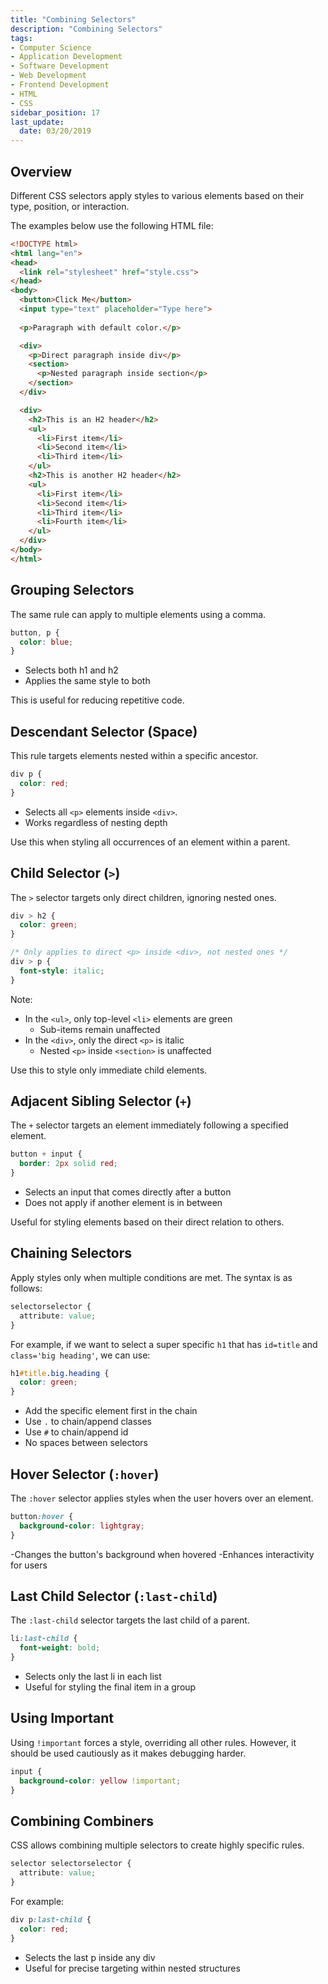 ```yaml
---
title: "Combining Selectors"
description: "Combining Selectors"
tags:
- Computer Science
- Application Development
- Software Development
- Web Development
- Frontend Development
- HTML
- CSS
sidebar_position: 17
last_update:
  date: 03/20/2019
---
```



## Overview

Different CSS selectors apply styles to various elements based on their type, position, or interaction.

The examples below use the following HTML file:

```html title="index.html"
<!DOCTYPE html>
<html lang="en">
<head>
  <link rel="stylesheet" href="style.css">
</head>
<body>
  <button>Click Me</button>
  <input type="text" placeholder="Type here">
  
  <p>Paragraph with default color.</p>

  <div>
    <p>Direct paragraph inside div</p>
    <section>
      <p>Nested paragraph inside section</p>
    </section>
  </div>

  <div>
    <h2>This is an H2 header</h2>
    <ul>
      <li>First item</li>
      <li>Second item</li>
      <li>Third item</li>
    </ul>
    <h2>This is another H2 header</h2>
    <ul>
      <li>First item</li>
      <li>Second item</li>
      <li>Third item</li>
      <li>Fourth item</li>
    </ul>
  </div>
</body>
</html>
```

## Grouping Selectors

The same rule can apply to multiple elements using a comma.  

```css
button, p {
  color: blue;
}
```

- Selects both h1 and h2
- Applies the same style to both

This is useful for reducing repetitive code.

## Descendant Selector (Space)

This rule targets elements nested within a specific ancestor. 

```css
div p {
  color: red;
}
```

- Selects all `<p>` elements inside `<div>`.  
- Works regardless of nesting depth

Use this when styling all occurrences of an element within a parent.

## Child Selector (`>`)

The `>` selector targets only direct children, ignoring nested ones.  

```css
div > h2 {
  color: green;
}

/* Only applies to direct <p> inside <div>, not nested ones */
div > p {
  font-style: italic;
} 
```

Note: 

- In the `<ul>`, only top-level `<li>` elements are green  
  - Sub-items remain unaffected  
- In the `<div>`, only the direct `<p>` is italic  
  - Nested `<p>` inside `<section>` is unaffected  

Use this to style only immediate child elements.


## Adjacent Sibling Selector (`+`)

The `+` selector targets an element immediately following a specified element. 

```css
button + input {
  border: 2px solid red;
}
```

- Selects an input that comes directly after a button
- Does not apply if another element is in between

Useful for styling elements based on their direct relation to others.

## Chaining Selectors

Apply styles only when multiple conditions are met. The syntax is as follows:

```css
selectorselector {
  attribute: value;
}
```

For example, if we want to select a super specific `h1` that has `id=title` and `class='big heading'`, we can use: 

```css
h1#title.big.heading {
  color: green;
}
```

- Add the specific element first in the chain
- Use `.` to chain/append classes
- Use `#` to chain/append id
- No spaces between selectors

## Hover Selector (`:hover`)

The `:hover` selector applies styles when the user hovers over an element. 
```css
button:hover {
  background-color: lightgray;
}
```

-Changes the button's background when hovered
-Enhances interactivity for users

## Last Child Selector (`:last-child`)

The `:last-child` selector targets the last child of a parent. 

```css
li:last-child {
  font-weight: bold;
}
```

- Selects only the last li in each list
- Useful for styling the final item in a group

## Using Important 

Using `!important` forces a style, overriding all other rules. However, it should be used cautiously as it makes debugging harder.  

```css
input {
  background-color: yellow !important;
}
```  

<!-- ### Combining Together 

How it all looks like:

<div class="img-center"> 

![](/img/docs/Screenshot-2025-03-30-225703.png)

</div>  -->

## Combining Combiners 

CSS allows combining multiple selectors to create highly specific rules.

```css 
selector selectorselector {
  attribute: value;
}
```

For example: 

```css 
div p:last-child {
  color: red;
}
```

- Selects the last p inside any div
- Useful for precise targeting within nested structures
